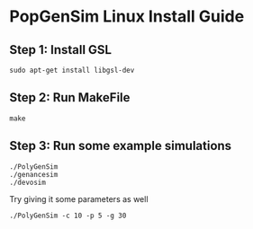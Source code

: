 # PopGenSim Linux Install Guide

## Step 1: Install GSL 
```
sudo apt-get install libgsl-dev
```

## Step 2: Run MakeFile
```
make
```

## Step 3: Run some example simulations
```
./PolyGenSim
./genancesim
./devosim
```

Try giving it some parameters as well
```
./PolyGenSim -c 10 -p 5 -g 30
```
